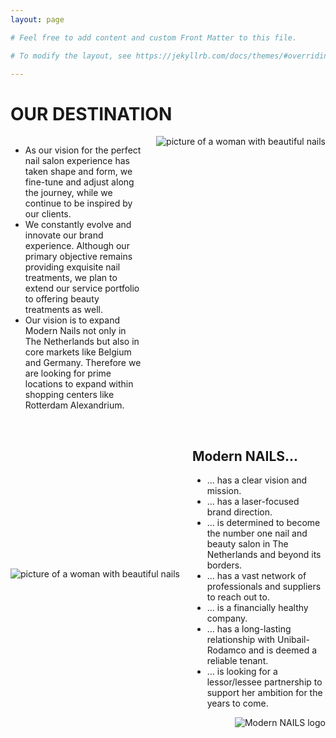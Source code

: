 ```yaml
---
layout: page

# Feel free to add content and custom Front Matter to this file.

# To modify the layout, see https://jekyllrb.com/docs/themes/#overriding-theme-defaults

---
```



<h1>OUR DESTINATION</h1>
<div style="display: flex;">
  <div style="flex: 1;">
    <ul>
      <li>As our vision for the perfect nail salon experience has taken shape and form, we fine-tune and adjust along the journey, while we continue to be inspired by our clients.</li>
      <li>We constantly evolve and innovate our brand experience. Although our primary objective remains providing exquisite nail treatments, we plan to extend our service portfolio to offering beauty treatments as well.</li>
      <li>Our vision is to expand Modern Nails not only in The Netherlands but also in core markets like Belgium and Germany. Therefore we are looking for prime locations to expand within shopping centers like Rotterdam Alexandrium.</li>
    </ul>
  </div>
  <div style="margin-left: 20px;">
    <img src="{{site.baseurl}}/assets/img/frontpage/img1.png" alt="picture of a woman with beautiful nails">
  </div>
</div>
<br>

<div style="display: flex; align-items: center;">
  <div style="margin-right: 20px;">
    <img src="{{site.baseurl}}/assets/img/frontpage/img2.png" alt="picture of a woman with beautiful nails">
  </div>
  <div style="flex: 1;">
    <h2>Modern NAILS...</h2>
    <ul>
      <li>... has a clear vision and mission.</li>
      <li>... has a laser-focused brand direction.</li>
      <li>... is determined to become the number one nail and beauty salon in The Netherlands and beyond its borders.</li>
      <li>... has a vast network of professionals and suppliers to reach out to.</li>
      <li>... is a financially healthy company.</li>
      <li>... has a long-lasting relationship with Unibail-Rodamco and is deemed a reliable tenant.</li>
      <li>... is looking for a lessor/lessee partnership to support her ambition for the years to come.</li>
    </ul>
  </div>
</div>
<div style="margin-left: 20px; text-align: right;">
    <img src="{{site.baseurl}}/assets/img/frontpage/logoLine.png" alt="Modern NAILS logo">
</div>








